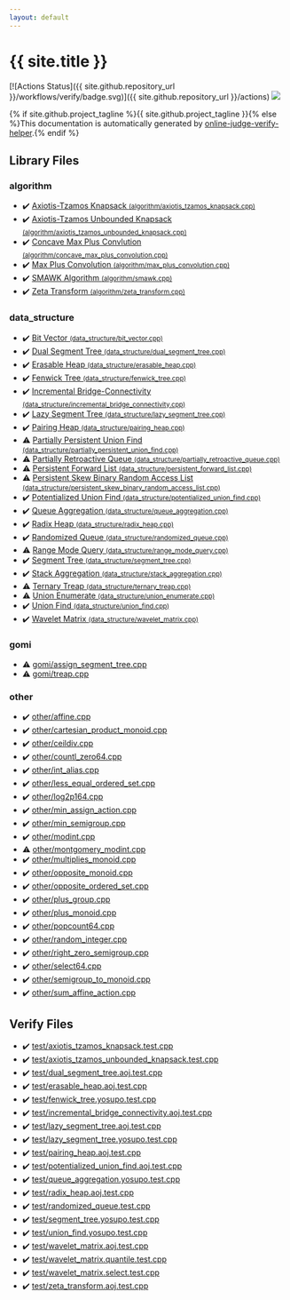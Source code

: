 ```yaml
---
layout: default
---
```


<!-- mathjax config similar to math.stackexchange -->
<script type="text/javascript" async
  src="https://cdnjs.cloudflare.com/ajax/libs/mathjax/2.7.5/MathJax.js?config=TeX-MML-AM_CHTML">
</script>
<script type="text/x-mathjax-config">
  MathJax.Hub.Config({
    TeX: { equationNumbers: { autoNumber: "AMS" }},
    tex2jax: {
      inlineMath: [ ['$','$'] ],
      processEscapes: true
    },
    "HTML-CSS": { matchFontHeight: false },
    displayAlign: "left",
    displayIndent: "2em"
  });
</script>

<script type="text/javascript" src="https://cdnjs.cloudflare.com/ajax/libs/jquery/3.4.1/jquery.min.js"></script>
<script src="https://cdn.jsdelivr.net/npm/jquery-balloon-js@1.1.2/jquery.balloon.min.js" integrity="sha256-ZEYs9VrgAeNuPvs15E39OsyOJaIkXEEt10fzxJ20+2I=" crossorigin="anonymous"></script>
<script type="text/javascript" src="assets/js/copy-button.js"></script>
<link rel="stylesheet" href="assets/css/copy-button.css" />


# {{ site.title }}

[![Actions Status]({{ site.github.repository_url }}/workflows/verify/badge.svg)]({{ site.github.repository_url }}/actions)
<a href="{{ site.github.repository_url }}"><img src="https://img.shields.io/github/last-commit/{{ site.github.owner_name }}/{{ site.github.repository_name }}" /></a>

{% if site.github.project_tagline %}{{ site.github.project_tagline }}{% else %}This documentation is automatically generated by <a href="https://github.com/kmyk/online-judge-verify-helper">online-judge-verify-helper</a>.{% endif %}

## Library Files

<div id="ed469618898d75b149e5c7c4b6a1c415"></div>

### algorithm

* :heavy_check_mark: <a href="library/algorithm/axiotis_tzamos_knapsack.cpp.html">Axiotis-Tzamos Knapsack <small>(algorithm/axiotis_tzamos_knapsack.cpp)</small></a>
* :heavy_check_mark: <a href="library/algorithm/axiotis_tzamos_unbounded_knapsack.cpp.html">Axiotis-Tzamos Unbounded Knapsack <small>(algorithm/axiotis_tzamos_unbounded_knapsack.cpp)</small></a>
* :heavy_check_mark: <a href="library/algorithm/concave_max_plus_convolution.cpp.html">Concave Max Plus Convlution <small>(algorithm/concave_max_plus_convolution.cpp)</small></a>
* :heavy_check_mark: <a href="library/algorithm/max_plus_convolution.cpp.html">Max Plus Convolution <small>(algorithm/max_plus_convolution.cpp)</small></a>
* :heavy_check_mark: <a href="library/algorithm/smawk.cpp.html">SMAWK Algorithm <small>(algorithm/smawk.cpp)</small></a>
* :heavy_check_mark: <a href="library/algorithm/zeta_transform.cpp.html">Zeta Transform <small>(algorithm/zeta_transform.cpp)</small></a>


<div id="c8f6850ec2ec3fb32f203c1f4e3c2fd2"></div>

### data_structure

* :heavy_check_mark: <a href="library/data_structure/bit_vector.cpp.html">Bit Vector <small>(data_structure/bit_vector.cpp)</small></a>
* :heavy_check_mark: <a href="library/data_structure/dual_segment_tree.cpp.html">Dual Segment Tree <small>(data_structure/dual_segment_tree.cpp)</small></a>
* :heavy_check_mark: <a href="library/data_structure/erasable_heap.cpp.html">Erasable Heap <small>(data_structure/erasable_heap.cpp)</small></a>
* :heavy_check_mark: <a href="library/data_structure/fenwick_tree.cpp.html">Fenwick Tree <small>(data_structure/fenwick_tree.cpp)</small></a>
* :heavy_check_mark: <a href="library/data_structure/incremental_bridge_connectivity.cpp.html">Incremental Bridge-Connectivity <small>(data_structure/incremental_bridge_connectivity.cpp)</small></a>
* :heavy_check_mark: <a href="library/data_structure/lazy_segment_tree.cpp.html">Lazy Segment Tree <small>(data_structure/lazy_segment_tree.cpp)</small></a>
* :heavy_check_mark: <a href="library/data_structure/pairing_heap.cpp.html">Pairing Heap <small>(data_structure/pairing_heap.cpp)</small></a>
* :warning: <a href="library/data_structure/partially_persistent_union_find.cpp.html">Partially Persistent Union Find <small>(data_structure/partially_persistent_union_find.cpp)</small></a>
* :warning: <a href="library/data_structure/partially_retroactive_queue.cpp.html">Partially Retroactive Queue <small>(data_structure/partially_retroactive_queue.cpp)</small></a>
* :warning: <a href="library/data_structure/persistent_forward_list.cpp.html">Persistent Forward List <small>(data_structure/persistent_forward_list.cpp)</small></a>
* :warning: <a href="library/data_structure/persistent_skew_binary_random_access_list.cpp.html">Persistent Skew Binary Random Access List <small>(data_structure/persistent_skew_binary_random_access_list.cpp)</small></a>
* :heavy_check_mark: <a href="library/data_structure/potentialized_union_find.cpp.html">Potentialized Union Find <small>(data_structure/potentialized_union_find.cpp)</small></a>
* :heavy_check_mark: <a href="library/data_structure/queue_aggregation.cpp.html">Queue Aggregation <small>(data_structure/queue_aggregation.cpp)</small></a>
* :heavy_check_mark: <a href="library/data_structure/radix_heap.cpp.html">Radix Heap <small>(data_structure/radix_heap.cpp)</small></a>
* :heavy_check_mark: <a href="library/data_structure/randomized_queue.cpp.html">Randomized Queue <small>(data_structure/randomized_queue.cpp)</small></a>
* :warning: <a href="library/data_structure/range_mode_query.cpp.html">Range Mode Query <small>(data_structure/range_mode_query.cpp)</small></a>
* :heavy_check_mark: <a href="library/data_structure/segment_tree.cpp.html">Segment Tree <small>(data_structure/segment_tree.cpp)</small></a>
* :heavy_check_mark: <a href="library/data_structure/stack_aggregation.cpp.html">Stack Aggregation <small>(data_structure/stack_aggregation.cpp)</small></a>
* :warning: <a href="library/data_structure/ternary_treap.cpp.html">Ternary Treap <small>(data_structure/ternary_treap.cpp)</small></a>
* :warning: <a href="library/data_structure/union_enumerate.cpp.html">Union Enumerate <small>(data_structure/union_enumerate.cpp)</small></a>
* :heavy_check_mark: <a href="library/data_structure/union_find.cpp.html">Union Find <small>(data_structure/union_find.cpp)</small></a>
* :heavy_check_mark: <a href="library/data_structure/wavelet_matrix.cpp.html">Wavelet Matrix <small>(data_structure/wavelet_matrix.cpp)</small></a>


<div id="c25e426f9a94f83968c77e7d5480c159"></div>

### gomi

* :warning: <a href="library/gomi/assign_segment_tree.cpp.html">gomi/assign_segment_tree.cpp</a>
* :warning: <a href="library/gomi/treap.cpp.html">gomi/treap.cpp</a>


<div id="795f3202b17cb6bc3d4b771d8c6c9eaf"></div>

### other

* :heavy_check_mark: <a href="library/other/affine.cpp.html">other/affine.cpp</a>
* :heavy_check_mark: <a href="library/other/cartesian_product_monoid.cpp.html">other/cartesian_product_monoid.cpp</a>
* :heavy_check_mark: <a href="library/other/ceildiv.cpp.html">other/ceildiv.cpp</a>
* :heavy_check_mark: <a href="library/other/countl_zero64.cpp.html">other/countl_zero64.cpp</a>
* :heavy_check_mark: <a href="library/other/int_alias.cpp.html">other/int_alias.cpp</a>
* :heavy_check_mark: <a href="library/other/less_equal_ordered_set.cpp.html">other/less_equal_ordered_set.cpp</a>
* :heavy_check_mark: <a href="library/other/log2p164.cpp.html">other/log2p164.cpp</a>
* :heavy_check_mark: <a href="library/other/min_assign_action.cpp.html">other/min_assign_action.cpp</a>
* :heavy_check_mark: <a href="library/other/min_semigroup.cpp.html">other/min_semigroup.cpp</a>
* :heavy_check_mark: <a href="library/other/modint.cpp.html">other/modint.cpp</a>
* :warning: <a href="library/other/montgomery_modint.cpp.html">other/montgomery_modint.cpp</a>
* :heavy_check_mark: <a href="library/other/multiplies_monoid.cpp.html">other/multiplies_monoid.cpp</a>
* :heavy_check_mark: <a href="library/other/opposite_monoid.cpp.html">other/opposite_monoid.cpp</a>
* :heavy_check_mark: <a href="library/other/opposite_ordered_set.cpp.html">other/opposite_ordered_set.cpp</a>
* :heavy_check_mark: <a href="library/other/plus_group.cpp.html">other/plus_group.cpp</a>
* :heavy_check_mark: <a href="library/other/plus_monoid.cpp.html">other/plus_monoid.cpp</a>
* :heavy_check_mark: <a href="library/other/popcount64.cpp.html">other/popcount64.cpp</a>
* :heavy_check_mark: <a href="library/other/random_integer.cpp.html">other/random_integer.cpp</a>
* :heavy_check_mark: <a href="library/other/right_zero_semigroup.cpp.html">other/right_zero_semigroup.cpp</a>
* :heavy_check_mark: <a href="library/other/select64.cpp.html">other/select64.cpp</a>
* :heavy_check_mark: <a href="library/other/semigroup_to_monoid.cpp.html">other/semigroup_to_monoid.cpp</a>
* :heavy_check_mark: <a href="library/other/sum_affine_action.cpp.html">other/sum_affine_action.cpp</a>


## Verify Files

* :heavy_check_mark: <a href="verify/test/axiotis_tzamos_knapsack.test.cpp.html">test/axiotis_tzamos_knapsack.test.cpp</a>
* :heavy_check_mark: <a href="verify/test/axiotis_tzamos_unbounded_knapsack.test.cpp.html">test/axiotis_tzamos_unbounded_knapsack.test.cpp</a>
* :heavy_check_mark: <a href="verify/test/dual_segment_tree.aoj.test.cpp.html">test/dual_segment_tree.aoj.test.cpp</a>
* :heavy_check_mark: <a href="verify/test/erasable_heap.aoj.test.cpp.html">test/erasable_heap.aoj.test.cpp</a>
* :heavy_check_mark: <a href="verify/test/fenwick_tree.yosupo.test.cpp.html">test/fenwick_tree.yosupo.test.cpp</a>
* :heavy_check_mark: <a href="verify/test/incremental_bridge_connectivity.aoj.test.cpp.html">test/incremental_bridge_connectivity.aoj.test.cpp</a>
* :heavy_check_mark: <a href="verify/test/lazy_segment_tree.aoj.test.cpp.html">test/lazy_segment_tree.aoj.test.cpp</a>
* :heavy_check_mark: <a href="verify/test/lazy_segment_tree.yosupo.test.cpp.html">test/lazy_segment_tree.yosupo.test.cpp</a>
* :heavy_check_mark: <a href="verify/test/pairing_heap.aoj.test.cpp.html">test/pairing_heap.aoj.test.cpp</a>
* :heavy_check_mark: <a href="verify/test/potentialized_union_find.aoj.test.cpp.html">test/potentialized_union_find.aoj.test.cpp</a>
* :heavy_check_mark: <a href="verify/test/queue_aggregation.yosupo.test.cpp.html">test/queue_aggregation.yosupo.test.cpp</a>
* :heavy_check_mark: <a href="verify/test/radix_heap.aoj.test.cpp.html">test/radix_heap.aoj.test.cpp</a>
* :heavy_check_mark: <a href="verify/test/randomized_queue.test.cpp.html">test/randomized_queue.test.cpp</a>
* :heavy_check_mark: <a href="verify/test/segment_tree.yosupo.test.cpp.html">test/segment_tree.yosupo.test.cpp</a>
* :heavy_check_mark: <a href="verify/test/union_find.yosupo.test.cpp.html">test/union_find.yosupo.test.cpp</a>
* :heavy_check_mark: <a href="verify/test/wavelet_matrix.aoj.test.cpp.html">test/wavelet_matrix.aoj.test.cpp</a>
* :heavy_check_mark: <a href="verify/test/wavelet_matrix.quantile.test.cpp.html">test/wavelet_matrix.quantile.test.cpp</a>
* :heavy_check_mark: <a href="verify/test/wavelet_matrix.select.test.cpp.html">test/wavelet_matrix.select.test.cpp</a>
* :heavy_check_mark: <a href="verify/test/zeta_transform.aoj.test.cpp.html">test/zeta_transform.aoj.test.cpp</a>


